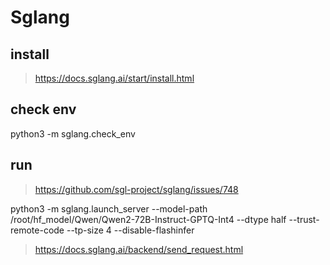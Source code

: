 # Sglang

## install
>https://docs.sglang.ai/start/install.html

## check env
python3 -m sglang.check_env

## run
>https://github.com/sgl-project/sglang/issues/748

python3 -m sglang.launch_server --model-path /root/hf_model/Qwen/Qwen2-72B-Instruct-GPTQ-Int4 --dtype half --trust-remote-code --tp-size 4 --disable-flashinfer

>https://docs.sglang.ai/backend/send_request.html